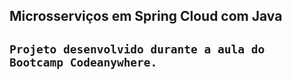
<h2>Microsserviços em Spring Cloud com Java<h2>

```
Projeto desenvolvido durante a aula do Bootcamp Codeanywhere.
```
